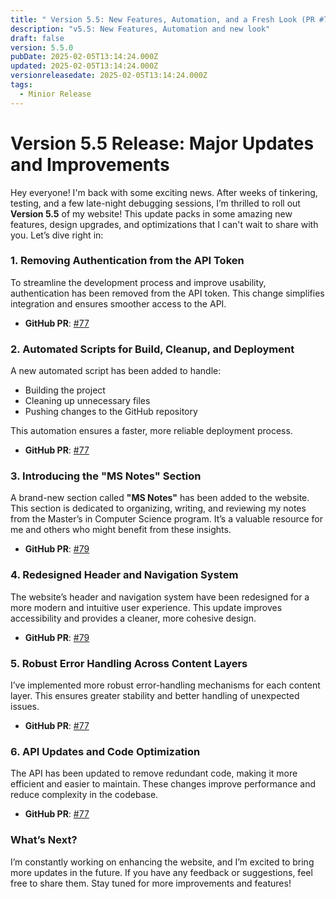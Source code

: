 ```yaml
---
title: " Version 5.5: New Features, Automation, and a Fresh Look (PR #77 & PR #78)"
description: "v5.5: New Features, Automation and new look"
draft: false
version: 5.5.0
pubDate: 2025-02-05T13:14:24.000Z
updated: 2025-02-05T13:14:24.000Z
versionreleasedate: 2025-02-05T13:14:24.000Z
tags:
  - Minior Release
---
```


# Version 5.5 Release: Major Updates and Improvements

Hey everyone! I'm back with some exciting news. After weeks of tinkering, testing, and a few late-night debugging sessions, I’m thrilled to roll out **Version 5.5** of my website! This update packs in some amazing new features, design upgrades, and optimizations that I can't wait to share with you. Let’s dive right in:

### 1. Removing Authentication from the API Token

To streamline the development process and improve usability, authentication has been removed from the API token. This change simplifies integration and ensures smoother access to the API.

- **GitHub PR**: [#77](https://github.com/rafay99-epic/Astro-Portfolio-Blog/pull/77)

### 2. Automated Scripts for Build, Cleanup, and Deployment

A new automated script has been added to handle:

- Building the project
- Cleaning up unnecessary files
- Pushing changes to the GitHub repository

This automation ensures a faster, more reliable deployment process.

- **GitHub PR**: [#77](https://github.com/rafay99-epic/Astro-Portfolio-Blog/pull/77)

### 3. Introducing the "MS Notes" Section

A brand-new section called **"MS Notes"** has been added to the website. This section is dedicated to organizing, writing, and reviewing my notes from the Master’s in Computer Science program. It’s a valuable resource for me and others who might benefit from these insights.

- **GitHub PR**: [#79](https://github.com/rafay99-epic/Astro-Portfolio-Blog/pull/79)

### 4. Redesigned Header and Navigation System

The website’s header and navigation system have been redesigned for a more modern and intuitive user experience. This update improves accessibility and provides a cleaner, more cohesive design.

- **GitHub PR**: [#79](https://github.com/rafay99-epic/Astro-Portfolio-Blog/pull/79)

### 5. Robust Error Handling Across Content Layers

I’ve implemented more robust error-handling mechanisms for each content layer. This ensures greater stability and better handling of unexpected issues.

- **GitHub PR**: [#77](https://github.com/rafay99-epic/Astro-Portfolio-Blog/pull/77)

### 6. API Updates and Code Optimization

The API has been updated to remove redundant code, making it more efficient and easier to maintain. These changes improve performance and reduce complexity in the codebase.

- **GitHub PR**: [#77](https://github.com/rafay99-epic/Astro-Portfolio-Blog/pull/77)

### What’s Next?

I’m constantly working on enhancing the website, and I’m excited to bring more updates in the future. If you have any feedback or suggestions, feel free to share them. Stay tuned for more improvements and features!
